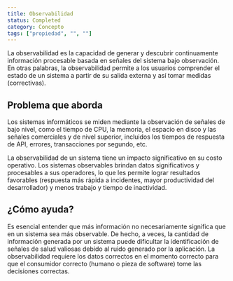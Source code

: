 ```yaml
---
title: Observabilidad
status: Completed
category: Concepto
tags: ["propiedad", "", ""]
---
```


La observabilidad es la capacidad de generar y descubrir continuamente información procesable basada en señales del sistema bajo observación.
En otras palabras, la observabilidad permite a los usuarios comprender el estado de un sistema a partir de su salida externa y así tomar medidas (correctivas).

## Problema que aborda

Los sistemas informáticos se miden mediante la observación de señales de bajo nivel, como el tiempo de CPU, la memoria, el espacio en disco y las señales comerciales y de nivel superior, incluidos los tiempos de respuesta de API, errores, transacciones por segundo, etc.

La observabilidad de un sistema tiene un impacto significativo en su costo operativo.
Los sistemas observables brindan datos significativos y procesables a sus operadores, lo que les permite lograr resultados favorables (respuesta más rápida a incidentes, mayor productividad del desarrollador) y menos trabajo y tiempo de inactividad.

## ¿Cómo ayuda?

Es esencial entender que más información no necesariamente significa que en un sistema sea más observable.
De hecho, a veces, la cantidad de información generada por un sistema puede dificultar la identificación de señales de salud valiosas debido al ruido generado por la aplicación.
La observabilidad requiere los datos correctos en el momento correcto para que el consumidor correcto (humano o pieza de software) tome las decisiones correctas.
